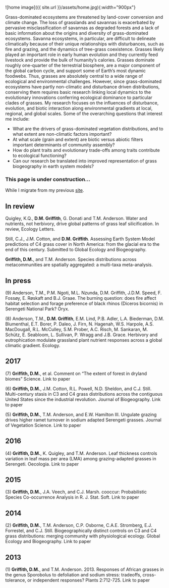 ![home image]({{ site.url }}/assets/home.jpg){:width="900px"}

Grass-dominated ecosystems are threatened by land-cover conversion and climate change. The loss of grasslands and savannas is exacerbated by pervasive misclassification of savannas as degraded forests and a lack of basic information about the origins and diversity of grass-dominated ecosystems. Savanna ecosystems, in particular, are difficult to delineate climatically because of their unique relationships with disturbances, such as fire and grazing, and the dynamics of tree-grass coexistence. Grasses likely played an important role in early human evolution and they currently feed livestock and provide the bulk of humanity’s calories. Grasses dominate roughly one-quarter of the terrestrial biosphere, are a major component of the global carbon cycle, and support some of Earth’s most dynamic foodwebs. Thus, grasses are absolutely central to a wide range of ecological and environmental challenges. However, since grass-dominated ecosystems have partly non-climatic and disturbance driven distributions, conserving them requires basic research linking local dynamics to the evolutionary innovations conferring ecological dominance to particular clades of grasses. My research focuses on the influences of disturbance, evolution, and biotic interaction along environmental gradients at local, regional, and global scales. Some of the overarching questions that interest me include:

- What are the drivers of grass-dominated vegetation distributions, and to what extent are non-climatic factors important?
- At what scale (grain and extent) are biotic versus abiotic filters important determinants of community assembly?
- How do plant traits and evolutionary trade-offs among traits contribute to ecological functioning?
- Can our research be translated into improved representation of grass biogeography in earth system models?

### This page is under construction...

While I migrate from my previous [site](https://danielmgriffith.wordpress.com/).


## In review

Quigley, K.Q., **D.M. Griffith**, G. Donati and T.M. Anderson. Water and nutrients, not herbivory, drive global patterns of grass leaf silicification. In review, Ecology Letters.

Still, C.J., J.M. Cotton, and **D.M. Griffith**. Assessing Earth System Model predictions of C4 grass cover in North America: from the glacial era to the end of this century. Submitted to Global Ecology and Biogeography.

**Griffith, D.M.**, and T.M. Anderson. Species distributions across metacommunities are spatially aggregated: a multi-taxa meta-analysis.

## In press

(9) Anderson, T.M., P.M. Ngoti, M.L. Nzunda, D.M. Griffith, J.D.M. Speed, F. Fossøy, E. Røskaft and B.J. Graae. The burning question: does fire affect habitat selection and forage preference of black rhinos (Diceros bicornis) in Serengeti National Park? Oryx.

(8) Anderson, T.M., **D.M. Griffith**, E.M. Lind, P.B. Adler, L.A. Biederman, D.M. Blumenthal, E.T. Borer, P. Daleo, J. Firn, N. Hagenah, W.S. Harpole, A.S. MacDougall, R.L. McCulley, S.M. Prober, A.C. Risch, M. Sankaran, M. Schütz, E. Seabloom, L. Sullivan, P. Wragg and J.B. Grace. Herbivory and eutrophication modulate grassland plant nutrient responses across a global climatic gradient. Ecology.

## 2017

(7) **Griffith, D.M.**, et al. Comment on “The extent of forest in dryland biomes” Science. Link to paper

(6) **Griffith, D.M.**, J.M. Cotton, R.L. Powell, N.D. Sheldon, and C.J. Still. Multi-century stasis in C3 and C4 grass distributions across the contiguous United States since the industrial revolution. Journal of Biogeography. Link to paper

(5) **Griffith, D.M.**, T.M. Anderson, and E.W. Hamilton III. Ungulate grazing drives higher ramet turnover in sodium adapted Serengeti grasses. Journal of Vegetation Science. Link to paper

## 2016

(4) **Griffith, D.M.**, K. Quigley, and T.M. Anderson. Leaf thickness controls variation in leaf mass per area (LMA) among grazing-adapted grasses in Serengeti. Oecologia. Link to paper

## 2015

(3) **Griffith, D.M.**, J.A. Veech, and C.J. Marsh. cooccur: Probabilistic Species Co-occurrence Analysis in R. J. Stat. Soft. Link to paper

## 2014

(2) **Griffith, D.M.**, T.M. Anderson, C.P. Osborne, C.A.E. Stromberg, E.J. Forrestel, and C.J. Still. Biogeographically distinct controls on C3 and C4 grass distributions: merging community with physiological ecology. Global Ecology and Biogeography. Link to paper

## 2013

(1) **Griffith, D.M.**, and T.M. Anderson. 2013. Responses of African grasses in the genus Sporobolus to defoliation and sodium stress: tradeoffs, cross-tolerance, or independent responses? Plants 2:712-725. Link to paper
